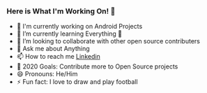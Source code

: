 ### Here is What I'm Working On! 👋

- 🔭 I'm currently working on Android Projects
- 🌱 I’m currently learning Everything 🤣
- 👯 I’m looking to collaborate with other open source contributers
- 💬 Ask me about Anything
- 📫 How to reach me [Linkedin](https://www.linkedin.com/in/kunal-mali-3030a21b7/)
- 🥅 2020 Goals: Contribute more to Open Source projects
- 😄 Pronouns: He/Him
- ⚡ Fun fact: I love to draw and play football 

